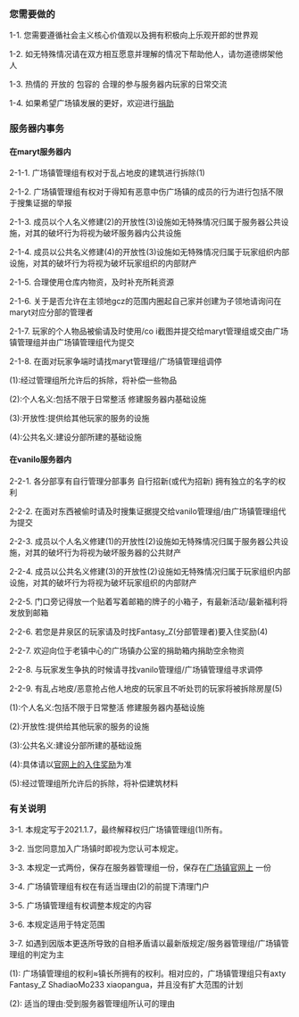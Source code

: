 ### 您需要做的
1-1. 您需要遵循社会主义核心价值观以及拥有积极向上乐观开郎的世界观

1-2. 如无特殊情况请在双方相互愿意并理解的情况下帮助他人，请勿道德绑架他人

1-3. 热情的 开放的 包容的 合理的参与服务器内玩家的日常交流

1-4. 如果希望广场镇发展的更好，欢迎进行[捐助](afdian.net/@g-c-z)

### 服务器内事务
#### 在maryt服务器内
2-1-1. 广场镇管理组有权对于乱占地皮的建筑进行拆除(1)

2-1-2. 广场镇管理组有权对于得知有恶意中伤广场镇的成员的行为进行包括不限于搜集证据的举报

2-1-3. 成员以个人名义修建(2)的开放性(3)设施如无特殊情况归属于服务器公共设施，对其的破坏行为将视为破坏服务器内公共设施

2-1-4. 成员以公共名义修建(4)的开放性(3)设施如无特殊情况归属于玩家组织内部设施，对其的破坏行为将视为破坏玩家组织的内部财产

2-1-5. 合理使用仓库内物资，及时补充所耗资源

2-1-6. 关于是否允许在主领地gcz的范围内圈起自己家并创建为子领地请询问在maryt对应分部的管理者

2-1-7. 玩家的个人物品被偷请及时使用/co i截图并提交给maryt管理组或交由广场镇管理组并由广场镇管理组代为提交

2-1-8. 在面对玩家争端时请找maryt管理组/广场镇管理组调停

(1):经过管理组所允许后的拆除，将补偿一些物品

(2):个人名义:包括不限于日常整活 修建服务器内基础设施

(3):开放性:提供给其他玩家的服务的设施

(4):公共名义:建设分部所建的基础设施

#### 在vanilo服务器内
2-2-1. 各分部享有自行管理分部事务 自行招新(或代为招新) 拥有独立的名字的权利

2-2-2. 在面对东西被偷时请及时搜集证据提交给vanilo管理组/由广场镇管理组代为提交

2-2-3. 成员以个人名义修建(1)的开放性(2)设施如无特殊情况归属于服务器公共设施，对其的破坏行为将视为破坏服务器的公共财产

2-2-4. 成员以公共名义修建(3)的开放性(2)设施如无特殊情况归属于玩家组织内部设施，对其的破坏行为将视为破坏玩家组织的内部财产

2-2-5. 门口旁记得放一个贴着写着邮箱的牌子的小箱子，有最新活动/最新福利将发放到邮箱

2-2-6. 若您是井泉区的玩家请及时找Fantasy_Z(分部管理者)要入住奖励(4)

2-2-7. 欢迎向位于老镇中心的广场镇办公室的捐助箱内捐助空余物资

2-2-8. 与玩家发生争执的时候请寻找vanilo管理组/广场镇管理组寻求调停

2-2-9. 有乱占地皮/恶意抢占他人地皮的玩家且不听处罚的玩家将被拆除房屋(5)

(1):个人名义:包括不限于日常整活 修建服务器内基础设施

(2):开放性:提供给其他玩家的服务的设施

(3):公共名义:建设分部所建的基础设施

(4):具体请以[官网上的入住奖励](g-c-z.cc/入住奖励/)为准

(5):经过管理组所允许后的拆除，将补偿建筑材料

### 有关说明
3-1. 本规定写于2021.1.7，最终解释权归广场镇管理组(1)所有。

3-2. 当您同意加入广场镇时即视为您认可本规定。

3-3.  本规定一式两份，保存在服务器管理组一份，保存在[广场镇官网上](g-c-z.cc/rules/)
一份

3-4. 广场镇管理组有权在有适当理由(2)的前提下清理门户

3-5. 广场镇管理组有权调整本规定的内容

3-6. 本规定适用于特定范围

3-7. 如遇到因版本更迭所导致的自相矛盾请以最新版规定/服务器管理组/广场镇管理组的判定为主

(1): 广场镇管理组的权利≈镇长所拥有的权利。相对应的，广场镇管理组只有axty Fantasy_Z
 ShadiaoMo233 xiaopangua，并且没有扩大范围的计划

(2): 适当的理由:受到服务器管理组所认可的理由